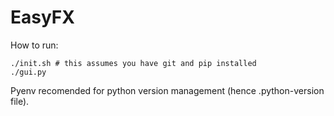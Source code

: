 # EasyFX

How to run:

```shell
./init.sh # this assumes you have git and pip installed
./gui.py
```

Pyenv recomended for python version management (hence .python-version file).


